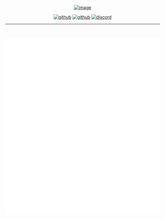 <span align="center">

<a href="https://pinax.network"><img width="500" alt="image" src="https://user-images.githubusercontent.com/550895/214905708-ce74fa74-14a1-4ef3-bec6-6d6bb799ef24.png"></img></a>

[<img alt="github" src="https://img.shields.io/badge/Github-Pinax-7240C8?style=for-the-badge&logo=github">](https://github.com/pinax-network)
[<img alt="github" src="https://img.shields.io/badge/Twitter-pinax-1D9BF0?style=for-the-badge&logo=twitter">](https://twitter.com/PinaxNetwork)
[<img alt="discord" src="https://img.shields.io/badge/Discord-TheGraph-737CF8?style=for-the-badge&logo=discord">](https://discord.gg/graphprotocol)

---

<br />

![Metrics](/profile/metrics.svg)

</span>

